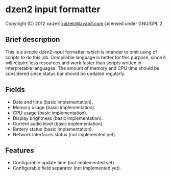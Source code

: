 dzen2 input formatter
=====================

Copyright (C) 2012 xaizek <xaizek@lavabit.com>
Licensed under GNU/GPL 2.

Brief description
-----------------

This is a simple dzen2 input formatter, which is intender to omit using of
scripts to do this job.  Compilable language is better for this purpose, since
it will require less resources and work faster than scripts written in
interpretable languages.  The amount of memory and CPU time should be considered
since status bar should be updated regularly.

Fields
------

* Date and time (basic implementation).
* Memory usage (basic implementation).
* CPU usage (basic implementation).
* Display brightness (basic implementation).
* Current audio level (basic implementation).
* Battery status (basic implementation).
* Network interfaces status (not implemented yet).

Features
--------

* Configurable update time (not implemented yet).
* Configurable field separator (not implemented yet).
